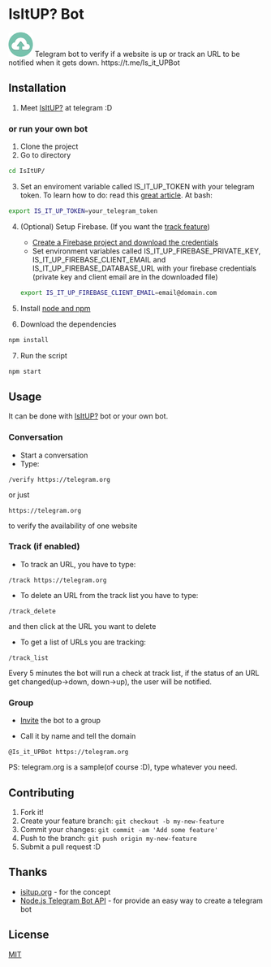 # IsItUP? Bot
<img src="logo.jpg" width="48px">
Telegram bot to verify if a website is up or track an URL to be notified when it gets down. https://t.me/Is_it_UPBot

## Installation

1. Meet [IsItUP?](https://t.me/Is_it_UPBot) at telegram :D

### or run your own bot
1. Clone the project
2. Go to directory
```bash
cd IsItUP/
```

3. Set an enviroment variable called IS_IT_UP_TOKEN with your telegram token.
To learn how to do: read this [great article](https://www.schrodinger.com/kb/1842).
At bash:
```bash
export IS_IT_UP_TOKEN=your_telegram_token
```
4. (Optional) Setup Firebase. (If you want the [track feature](#track-if-enabled))
    * [Create a Firebase project and download the credentials](https://firebase.google.com/docs/server/setup)
    * Set environment variables called IS_IT_UP_FIREBASE_PRIVATE_KEY,
    IS_IT_UP_FIREBASE_CLIENT_EMAIL and  IS_IT_UP_FIREBASE_DATABASE_URL with your firebase credentials (private key and client email are in the downloaded file)
    ```bash
    export IS_IT_UP_FIREBASE_CLIENT_EMAIL=email@domain.com
    ```

5. Install [node and npm](https://docs.npmjs.com/getting-started/installing-node)

6. Download the dependencies
```bash
npm install
```

7. Run the script
```bash
npm start
```

## Usage

It can be done with [IsItUP?](https://t.me/Is_it_UPBot) bot or your own bot.

### Conversation

* Start a conversation
* Type:
```
/verify https://telegram.org
```
or just
```
https://telegram.org
```
to verify the availability of one website

### Track (if enabled)
* To track an URL, you have to type:
```
/track https://telegram.org
```

* To delete an URL from the track list you have to type:
```
/track_delete
```
and then click at the URL you want to delete

* To get a list of URLs you are tracking:
```
/track_list
```

Every 5 minutes the bot will run a check at  track list, if the status of an URL get changed(up->down, down->up), the user will be notified.

### Group
* [Invite](http://stackoverflow.com/a/40175742) the bot to a group

* Call it by name and tell the domain
```
@Is_it_UPBot https://telegram.org
```

PS: telegram.org is a sample(of course :D), type whatever you need.

## Contributing

1. Fork it!
2. Create your feature branch: `git checkout -b my-new-feature`
3. Commit your changes: `git commit -am 'Add some feature'`
4. Push to the branch: `git push origin my-new-feature`
5. Submit a pull request :D

## Thanks

* [isitup.org](https://isitup.org/) - for the concept
* [Node.js Telegram Bot API](https://github.com/yagop/node-telegram-bot-api) - for provide an easy way to create a telegram bot


## License
[MIT](LICENSE.md)
